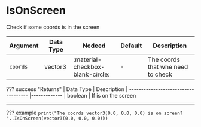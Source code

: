 # IsOnScreen
Check if some coords is in the screen

| Argument              | Data Type                            | Nedeed                    | Default         | Description
| ----------------------| ------------------------------------ | ------------------------- |-----------------|-------------
| `coords`                | vector3 | :material-checkbox-blank-circle: | `-` | The coords that whe need to check


??? success "Returns"
    | Data Type                            | Description
    | ------------------------------------ |-------------
    | boolean | If is on the screen

---
??? example
    ```
    print("The coords vector3(0.0, 0.0, 0.0) is on screen? "..IsOnScreen(vector3(0.0, 0.0, 0.0)))
    ```